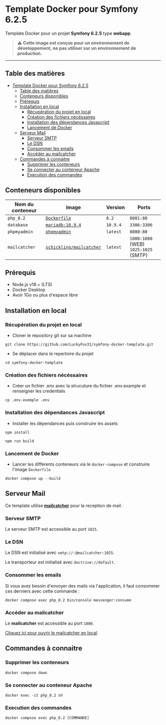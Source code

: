 # Template Docker pour Symfony 6.2.5

Template Docker pour un projet **Symfony 6.2.5** type **webapp**.

> ⚠️ **Cette image est conçue pour un environnement de développement, ne pas utiliser sur un environnement de production.**

--- 

## Table des matières
<!-- TOC -->
* [Template Docker pour Symfony 6.2.5](#template-docker-pour-symfony-625)
  * [Table des matières](#table-des-matières)
  * [Conteneurs disponibles](#conteneurs-disponibles)
  * [Prérequis](#prérequis)
  * [Installation en local](#installation-en-local)
    * [Récupération du projet en local](#récupération-du-projet-en-local)
    * [Création des fichiers nécéssaires](#création-des-fichiers-nécéssaires)
    * [Installation des dépendances Javascript](#installation-des-dépendances-javascript)
    * [Lancement de Docker](#lancement-de-docker)
  * [Serveur Mail](#serveur-mail)
    * [Serveur SMTP](#serveur-smtp)
    * [Le DSN](#le-dsn)
    * [Consommer les emails](#consommer-les-emails)
    * [Accéder au mailcatcher](#accéder-au-mailcatcher)
  * [Commandes à connaitre](#commandes-à-connaitre)
    * [Supprimer les conteneurs](#supprimer-les-conteneurs)
    * [Se connecter au conteneur Apache](#se-connecter-au-conteneur-apache)
    * [Execution des commandes](#execution-des-commandes)
<!-- TOC -->

## Conteneurs disponibles

| Nom du conteneur | Image                                                                                                                                                                   | Version  | Ports                                      |
|------------------|-------------------------------------------------------------------------------------------------------------------------------------------------------------------------|----------|--------------------------------------------|
| `php_8.2`        | [`Dockerfile`](Dockerfile)                                                                                                                                              | `8.2`    | `8001:80`                                  |
| `database`       | [`mariadb:10.9.4`](https://hub.docker.com/layers/library/mariadb/10.9.4/images/sha256-5834aa3731eda1ab657a3e91370895b3b6fe98b1e720c0b1167877f714345cd3?context=explore) | `10.9.4` | `3306:3306`                                |
| `phpmyadmin`     | [`phpmyadmin`](https://hub.docker.com/_/phpmyadmin)                                                                                                                     | `latest` | `8080:80`                                  |
| `mailcatcher`    | [`schickling/mailcatcher`](https://hub.docker.com/r/schickling/mailcatcher)                                                                                             | `latest` | `1080:1080` (WEB) <br/> `1025:1025` (SMTP) |

## Prérequis
- Node.js v18.+ (LTS)
- Docker Desktop
- Avoir 1Go ou plus d'espace libre

## Installation en local

### Récupération du projet en local
- Cloner le repository git sur sa machine
```shell
git clone https://github.com/LuckyFox31/symfony-docker-template.git
```
- Se déplacer dans le repertoire du projet
```shell
cd symfony-docker-template
```

### Création des fichiers nécéssaires
- Créer un fichier .env avec la strucuture du fichier .env.example et renseigner les credentials
```shell
cp .env.exemple .env
```

### Installation des dépendances Javascript
- Installer les dépendances puis construire les assets
```shell
npm install

npm run build
```

### Lancement de Docker
- Lancer les différents conteneurs via le `docker-compose` et construire l'image `Dockerfile`
```shell
docker compose up --build
```

## Serveur Mail
Ce template utilise **[mailcatcher](https://hub.docker.com/r/schickling/mailcatcher)** pour la reception de mail.

### Serveur SMTP
Le serveur SMTP est accessible au port `1025`.

### Le DSN
Le DSN est initialisé avec `smtp://:@mailcatcher:1025`.  

Le transporteur est initialisé avec `doctrine://default`.

### Consommer les emails
Si vous avez besoin d'envoyer des mails via l'application, il faut consommer ces derniers avec cette commande : 
```shell
docker compose exec php_8.2 bin/console messenger:consume
```

### Accéder au mailcatcher
Le **mailcatcher** est accessible au port `1080`.

[Cliquez ici pour ouvrir le mailcatcher en local](http://localhost:1080/).

## Commandes à connaitre

### Supprimer les conteneurs
```shell
docker compose down
```

### Se connecter au conteneur Apache
```shell
docker exec -it php_8.2 sh
```

### Execution des commandes
```shell
docker compose exec php_8.2 [COMMANDE]
```